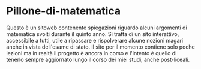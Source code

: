 # Pillone-di-matematica
Questo è un sitoweb contenente spiegazioni riguardo alcuni argomenti di matematica svolti durante il quinto anno. Si tratta di un sito interattivo, accessibile a tutti, utile a ripassare e rispolverare alcune nozioni magari anche in vista dell'esame di stato. Il sito per il momento contiene solo poche lezioni ma in realtà il progetto è ancora in corso e l'intento è quello di tenerlo sempre aggiornato lungo il corso dei miei studi, anche post-liceali.
